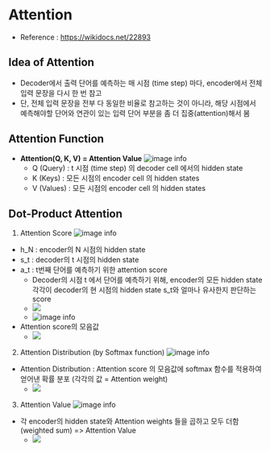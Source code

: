 # Attention

- Reference : https://wikidocs.net/22893

## Idea of Attention
- Decoder에서 출력 단어를 예측하는 매 시점 (time step) 마다, encoder에서 전체 입력 문장을 다시 한 번 참고
- 단, 전체 입력 문장을 전부 다 동일한 비율로 참고하는 것이 아니라, 해당 시점에서 예측해야할 단어와 연관이 있는 입력 단어 부분을 좀 더 집중(attention)해서 봄 

## Attention Function
- **Attention(Q, K, V) = Attention Value**
  ![image info](https://wikidocs.net/images/page/22893/%EC%BF%BC%EB%A6%AC.PNG)
  - Q (Query) : t 시점 (time step) 의 decoder cell 에서의 hidden state
  - K (Keys) : 모든 시점의 encoder cell 의 hidden states
  - V (Values) : 모든 시점의 encoder cell 의 hidden states
 
## Dot-Product Attention
1) Attention Score 
![image info](https://wikidocs.net/images/page/22893/dotproductattention1_final.PNG)
- h_N : encoder의 N 시점의 hidden state
- s_t : decoder의 t 시점의 hidden state 
- a_t : t번째 단어를 예측하기 위한 attention score 
  - Decoder의 시점 t 에서 단어를 예측하기 위해, encoder의 모든 hidden state 각각이 decoder의 현 시점의 hidden state s_t와 얼마나 유사한지 판단하는 score 
  - <img src="https://latex.codecogs.com/gif.latex?a_t=\text{score}(s_t,h_i)" />
  - ![image info](https://wikidocs.net/images/page/22893/i%EB%B2%88%EC%A7%B8%EC%96%B4%ED%85%90%EC%85%98%EC%8A%A4%EC%BD%94%EC%96%B4_final.PNG)
- Attention score의 모음값 
  - <img src="https://latex.codecogs.com/gif.latex?e^t=[s_t^T h_1,...,s_t^T h_N]" />
2) Attention Distribution (by Softmax function)
![image info](https://wikidocs.net/images/page/22893/dotproductattention3_final.PNG)
- Attention Distribution : Attention score 의 모음값에 softmax 함수를 적용하여 얻어낸 확률 분포 (각각의 값 = Attention weight)
  - <img src="https://latex.codecogs.com/gif.latex?\alpha^t = softmax(e^t)" />
3) Attention Value 
![image info](https://wikidocs.net/images/page/22893/dotproductattention4_final.PNG)
- 각 encoder의 hidden state와 Attention weights 들을 곱하고 모두 더함 (weighted sum) => Attention Value
  - <img src="https://latex.codecogs.com/gif.latex?a_{t}=\sum_{i=1}^N \alpha_i^t h_i" />
